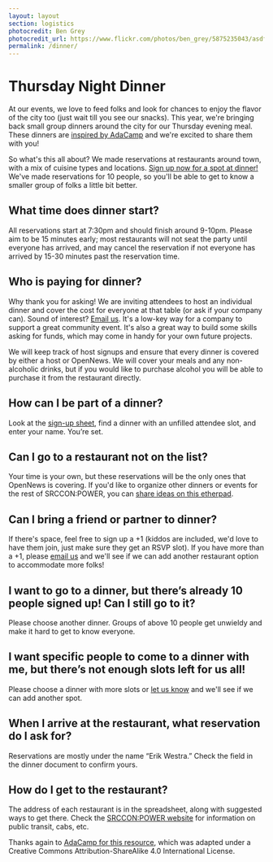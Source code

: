 ```yaml
---
layout: layout
section: logistics
photocredit: Ben Grey
photocredit_url: https://www.flickr.com/photos/ben_grey/5875235043/asdfasdflk
permalink: /dinner/
---
```


# Thursday Night Dinner

At our events, we love to feed folks and look for chances to enjoy the flavor of the city too (just wait till you see our snacks). This year, we're bringing back small group dinners around the city for our Thursday evening meal. These dinners are [inspired by AdaCamp](https://adacamp.org/adacamp-toolkit/group-dinners/) and we're excited to share them with you!

So what's this all about? We made reservations at restaurants around town, with a mix of cuisine types and locations. [Sign up now for a spot at dinner!](https://docs.google.com/spreadsheets/d/1G-u8Yd4SwQ2YuBAl2YxxcNE72G565vg5VgubTPQYhgo/edit?usp=sharing) We've made reservations for 10 people, so you'll be able to get to know a smaller group of folks a little bit better.

## What time does dinner start?

All reservations start at 7:30pm and should finish around 9-10pm. Please aim to be 15 minutes early; most restaurants will not seat the party until everyone has arrived, and may cancel the reservation if not everyone has arrived by 15-30 minutes past the reservation time.

## Who is paying for dinner?

Why thank you for asking! We are inviting attendees to host an individual dinner and cover the cost for everyone at that table (or ask if your company can). Sound of interest? [Email us](mailto:erika@opennews.org). It's a low-key way for a company to support a great community event. It's also a great way to build some skills asking for funds, which may come in handy for your own future projects.

We will keep track of host signups and ensure that every dinner is covered by either a host or OpenNews. We will cover your meals and any non-alcoholic drinks, but if you would like to purchase alcohol you will be able to purchase it from the restaurant directly.

## How can I be part of a dinner?

Look at the [sign-up sheet](https://docs.google.com/spreadsheets/d/1G-u8Yd4SwQ2YuBAl2YxxcNE72G565vg5VgubTPQYhgo/edit?usp=sharing), find a dinner with an unfilled attendee slot, and enter your name. You’re set.

## Can I go to a restaurant not on the list?

Your time is your own, but these reservations will be the only ones that OpenNews is covering. If you'd like to organize other dinners or events for the rest of SRCCON:POWER, you can [share ideas on this etherpad](https://etherpad.opennews.org/p/SRCCONPOWER2018).

## Can I bring a friend or partner to dinner?

If there's space, feel free to sign up a +1 (kiddos are included, we'd love to have them join, just make sure they get an RSVP slot). If you have more than a +1, please [email us](mailto:erika@opennews.org) and we'll see if we can add another restaurant option to accommodate more folks!

## I want to go to a dinner, but there’s already 10 people signed up! Can I still go to it?

Please choose another dinner. Groups of above 10 people get unwieldy and make it hard to get to know everyone.

## I want specific people to come to a dinner with me, but there’s not enough slots left for us all!

Please choose a dinner with more slots or [let us know](mailto:erika@opennews.org) and we'll see if we can add another spot.

## When I arrive at the restaurant, what reservation do I ask for?

Reservations are mostly under the name “Erik Westra.” Check the field in the dinner document to confirm yours.

## How do I get to the restaurant?

The address of each restaurant is in the spreadsheet, along with suggested ways to get there. Check the [SRCCON:POWER website](https://power.srccon.org/logistics) for information on public transit, cabs, etc.

Thanks again to [AdaCamp for this resource](https://adacamp.org/adacamp-toolkit/group-dinners/), which was adapted under a Creative Commons Attribution-ShareAlike 4.0 International License.
